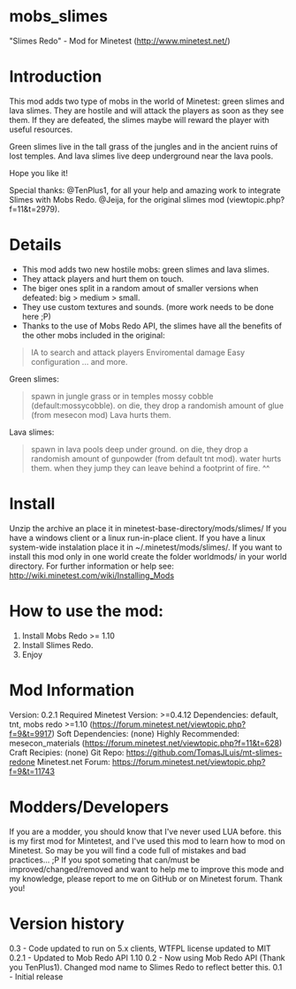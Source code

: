 # mobs_slimes

"Slimes Redo" - Mod for Minetest (http://www.minetest.net/)

Introduction
===========================================================================
This mod adds two type of mobs in the world of Minetest: green slimes and lava slimes. They are hostile and will attack the players as soon as they see them. If they are defeated, the slimes maybe will reward the player with useful resources.

Green slimes live in the tall grass of the jungles and in the ancient ruins of lost temples. And lava slimes live deep underground near the lava pools.

Hope you like it!

Special thanks:
@TenPlus1, for all your help and amazing work to integrate Slimes with Mobs Redo.
@Jeija, for the original slimes mod (viewtopic.php?f=11&t=2979).

Details
===========================================================================
- This mod adds two new hostile mobs: green slimes and lava slimes.
- They attack players and hurt them on touch.
- The biger ones split in a random amout of smaller versions when defeated: big > medium > small.
- They use custom textures and sounds. (more work needs to be done here ;P)
- Thanks to the use of Mobs Redo API, the slimes have all the benefits of the other mobs included in the original:
> IA to search and attack players
> Enviromental damage
> Easy configuration
  ... and more.

Green slimes:
  > spawn in jungle grass or in temples mossy cobble (default:mossycobble).
  > on die, they drop a randomish amount of glue (from mesecon mod)
  > Lava hurts them.

Lava slimes:
  > spawn in lava pools deep under ground.
  > on die, they drop a randomish amount of gunpowder (from default tnt mod).
  > water hurts them.
  > when they jump they can leave behind a footprint of fire. ^^

Install
===========================================================================
Unzip the archive an place it in minetest-base-directory/mods/slimes/
If you have a windows client or a linux run-in-place client.
If you have a linux system-wide instalation place it in ~/.minetest/mods/slimes/.
If you want to install this mod only in one world create the folder worldmods/ in your world directory.
For further information or help see: http://wiki.minetest.com/wiki/Installing_Mods

How to use the mod:
===========================================================================
1. Install Mobs Redo >= 1.10
2. Install Slimes Redo.
3. Enjoy

Mod Information
===========================================================================
Version: 0.2.1
Required Minetest Version: >=0.4.12
Dependencies: default, tnt, mobs redo >=1.10 (https://forum.minetest.net/viewtopic.php?f=9&t=9917)
Soft Dependencies: (none)
Highly Recommended: mesecon_materials (https://forum.minetest.net/viewtopic.php?f=11&t=628)
Craft Recipies: (none)
Git Repo: https://github.com/TomasJLuis/mt-slimes-redone
Minetest.net Forum:  https://forum.minetest.net/viewtopic.php?f=9&t=11743

Modders/Developers
===========================================================================
If you are a modder, you should know that I've never used LUA before. this is my first mod for Mintetest, and I've used this mod to learn how to mod on Minetest. So may be you will find a code full of mistakes and bad practices... ;P
If you spot someting that can/must be improved/changed/removed and want to help me to improve this mode and my knowledge, please report to me on GitHub or on Minetest forum.
Thank you!

Version history
===========================================================================
0.3 - Code updated to run on 5.x clients, WTFPL license updated to MIT
0.2.1 - Updated to Mob Redo API 1.10
0.2 - Now using Mob Redo API (Thank you TenPlus1). Changed mod name to Slimes Redo to reflect better this.
0.1 - Initial release
